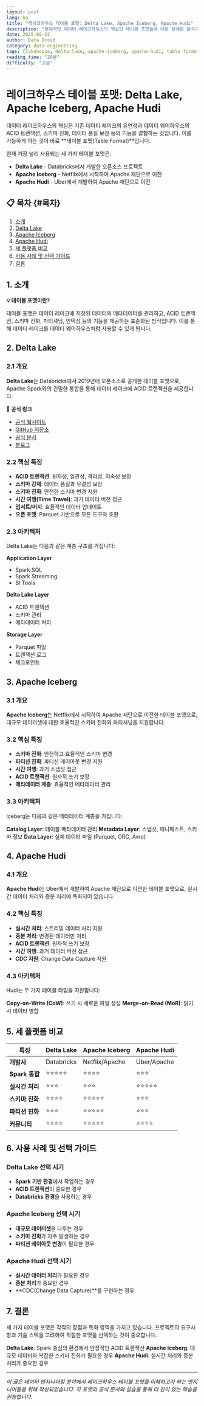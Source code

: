 ```yaml
---
layout: post
lang: ko
title: "레이크하우스 테이블 포맷: Delta Lake, Apache Iceberg, Apache Hudi"
description: "현대적인 데이터 레이크하우스의 핵심인 테이블 포맷들에 대한 상세한 분석과 비교"
date: 2025-08-22
author: Data Droid
category: data-engineering
tags: [lakehouse, delta-lake, apache-iceberg, apache-hudi, table-format, data-lake]
reading_time: "20분"
difficulty: "고급"
---
```


# 레이크하우스 테이블 포맷: Delta Lake, Apache Iceberg, Apache Hudi

데이터 레이크하우스의 핵심은 기존 데이터 레이크의 유연성과 데이터 웨어하우스의 ACID 트랜잭션, 스키마 진화, 데이터 품질 보장 등의 기능을 결합하는 것입니다. 이를 가능하게 하는 것이 바로 **테이블 포맷(Table Format)**입니다.

현재 가장 널리 사용되는 세 가지 테이블 포맷은:

- **Delta Lake** - Databricks에서 개발한 오픈소스 프로젝트
- **Apache Iceberg** - Netflix에서 시작하여 Apache 재단으로 이전
- **Apache Hudi** - Uber에서 개발하여 Apache 재단으로 이전

## 📋 목차 {#목차}

1. [소개](#소개)
2. [Delta Lake](#delta-lake)
3. [Apache Iceberg](#apache-iceberg)
4. [Apache Hudi](#apache-hudi)
5. [세 플랫폼 비교](#세-플랫폼-비교)
6. [사용 사례 및 선택 가이드](#사용-사례-및-선택-가이드)
7. [결론](#결론)

## 1. 소개

**💡 테이블 포맷이란?**

테이블 포맷은 데이터 레이크에 저장된 데이터의 메타데이터를 관리하고, ACID 트랜잭션, 스키마 진화, 파티셔닝, 인덱싱 등의 기능을 제공하는 표준화된 방식입니다. 이를 통해 데이터 레이크를 데이터 웨어하우스처럼 사용할 수 있게 됩니다.

## 2. Delta Lake

### 2.1 개요

**Delta Lake**는 Databricks에서 2019년에 오픈소스로 공개한 테이블 포맷으로, Apache Spark와의 긴밀한 통합을 통해 데이터 레이크에 ACID 트랜잭션을 제공합니다.

**🔗 공식 링크**
- [공식 웹사이트](https://delta.io/)
- [GitHub 저장소](https://github.com/delta-io/delta)
- [공식 문서](https://docs.delta.io/)
- [블로그](https://delta.io/blog/)

### 2.2 핵심 특징

- **ACID 트랜잭션**: 원자성, 일관성, 격리성, 지속성 보장
- **스키마 강제**: 데이터 품질과 무결성 보장
- **스키마 진화**: 안전한 스키마 변경 지원
- **시간 여행(Time Travel)**: 과거 데이터 버전 접근
- **업서트/머지**: 효율적인 데이터 업데이트
- **오픈 포맷**: Parquet 기반으로 모든 도구와 호환

### 2.3 아키텍처

Delta Lake는 다음과 같은 계층 구조를 가집니다:

**Application Layer**
- Spark SQL
- Spark Streaming
- BI Tools

**Delta Lake Layer**
- ACID 트랜잭션
- 스키마 관리
- 메타데이터 처리

**Storage Layer**
- Parquet 파일
- 트랜잭션 로그
- 체크포인트

## 3. Apache Iceberg

### 3.1 개요

**Apache Iceberg**는 Netflix에서 시작하여 Apache 재단으로 이전한 테이블 포맷으로, 대규모 데이터셋에 대한 효율적인 스키마 진화와 파티셔닝을 지원합니다.

### 3.2 핵심 특징

- **스키마 진화**: 안전하고 효율적인 스키마 변경
- **파티션 진화**: 파티션 레이아웃 변경 지원
- **시간 여행**: 과거 스냅샷 접근
- **ACID 트랜잭션**: 원자적 쓰기 보장
- **메타데이터 계층**: 효율적인 메타데이터 관리

### 3.3 아키텍처

Iceberg는 다음과 같은 메타데이터 계층을 가집니다:

**Catalog Layer**: 테이블 메타데이터 관리
**Metadata Layer**: 스냅샷, 매니페스트, 스키마 정보
**Data Layer**: 실제 데이터 파일 (Parquet, ORC, Avro)

## 4. Apache Hudi

### 4.1 개요

**Apache Hudi**는 Uber에서 개발하여 Apache 재단으로 이전한 테이블 포맷으로, 실시간 데이터 처리와 증분 처리에 특화되어 있습니다.

### 4.2 핵심 특징

- **실시간 처리**: 스트리밍 데이터 처리 지원
- **증분 처리**: 변경된 데이터만 처리
- **ACID 트랜잭션**: 원자적 쓰기 보장
- **시간 여행**: 과거 데이터 버전 접근
- **CDC 지원**: Change Data Capture 지원

### 4.3 아키텍처

Hudi는 두 가지 테이블 타입을 지원합니다:

**Copy-on-Write (CoW)**: 쓰기 시 새로운 파일 생성
**Merge-on-Read (MoR)**: 읽기 시 데이터 병합

## 5. 세 플랫폼 비교

| 특징 | Delta Lake | Apache Iceberg | Apache Hudi |
|------|-------------|----------------|-------------|
| **개발사** | Databricks | Netflix/Apache | Uber/Apache |
| **Spark 통합** | ⭐⭐⭐⭐⭐ | ⭐⭐⭐⭐ | ⭐⭐⭐ |
| **실시간 처리** | ⭐⭐⭐ | ⭐⭐⭐ | ⭐⭐⭐⭐⭐ |
| **스키마 진화** | ⭐⭐⭐⭐ | ⭐⭐⭐⭐⭐ | ⭐⭐⭐ |
| **파티션 진화** | ⭐⭐⭐ | ⭐⭐⭐⭐⭐ | ⭐⭐⭐ |
| **커뮤니티** | ⭐⭐⭐⭐ | ⭐⭐⭐⭐⭐ | ⭐⭐⭐⭐ |

## 6. 사용 사례 및 선택 가이드

### Delta Lake 선택 시기
- **Spark 기반 환경**에서 작업하는 경우
- **ACID 트랜잭션**이 중요한 경우
- **Databricks 환경**을 사용하는 경우

### Apache Iceberg 선택 시기
- **대규모 데이터셋**을 다루는 경우
- **스키마 진화**가 자주 발생하는 경우
- **파티션 레이아웃 변경**이 필요한 경우

### Apache Hudi 선택 시기
- **실시간 데이터 처리**가 필요한 경우
- **증분 처리**가 중요한 경우
- **CDC(Change Data Capture)**를 구현하는 경우

## 7. 결론

세 가지 테이블 포맷은 각각의 장점과 특화 영역을 가지고 있습니다. 프로젝트의 요구사항과 기술 스택을 고려하여 적절한 포맷을 선택하는 것이 중요합니다.

**Delta Lake**: Spark 중심의 환경에서 안정적인 ACID 트랜잭션
**Apache Iceberg**: 대규모 데이터와 복잡한 스키마 진화가 필요한 경우
**Apache Hudi**: 실시간 처리와 증분 처리가 중요한 경우

---

*이 글은 데이터 엔지니어링 분야에서 레이크하우스 테이블 포맷을 이해하고자 하는 엔지니어들을 위해 작성되었습니다. 각 포맷의 공식 문서와 실습을 통해 더 깊이 있는 학습을 권장합니다.*
